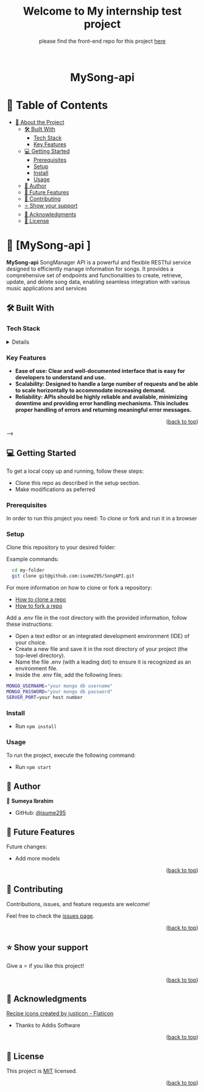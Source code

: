 <a name="readme-top"></a>

<div align="center">

  <h1><b>Welcome to My internship test project</b></h1>

  please find the front-end repo for this project [here](https://github.com/isume295/front-Mysongs)

</div>

<div align="center">
  
  <br/>
<h1 align="center">MySong-api</h1>
</div>

<!-- TABLE OF CONTENTS -->

# 📗 Table of Contents

- [📖 About the Project](#about-project)
  - [🛠 Built With ](#-built-with-)
    - [Tech Stack ](#tech-stack-)
    - [Key Features ](#key-features-)
  <!-- - [🤯 Walk through video ](#walk-through)
  - [🚀 Live Demo ](#-live-demo-) -->
  - [💻 Getting Started ](#-getting-started-)
    - [Prerequisites](#prerequisites)
    - [Setup](#setup)
    - [Install](#install)
    - [Usage](#usage)
  - [👥 Author ](#-author-)
  - [🔭 Future Features ](#-future-features-)
  - [🤝 Contributing ](#-contributing-)
  - [⭐️ Show your support ](#️-show-your-support-)
  - [🙏 Acknowledgments ](#-acknowledgments-)
  - [📝 License ](#-license-)

<!-- PROJECT DESCRIPTION -->

# 📖 [MySong-api ] <a name="about-project"></a>

**MySong-api** SongManager API is a powerful and flexible RESTful service designed to efficiently manage information for songs. It provides a comprehensive set of endpoints and functionalities to
create, retrieve, update, and delete song data, enabling seamless integration with various music applications and services

## 🛠 Built With <a name="built-with"></a>

### Tech Stack <a name="tech-stack"></a>

<details>
  
  <ul>
    <li>Experss</li>
    <li>MongoDB</li>
    <li>Docker</li>
  </ul>
</details>

<!-- Features -->

### Key Features <a name="key-features"></a>

- **Ease of use: Clear and well-documented interface that is easy for developers to understand and use.**
- **Scalability: Designed to handle a large number of requests and be able to scale horizontally to accommodate increasing demand.**
- **Reliability: APIs should be highly reliable and available, minimizing downtime and providing error handling mechanisms. This includes proper handling of errors and returning meaningful error
  messages.**

<p align="right">(<a href="#readme-top">back to top</a>)</p>

<!-- WALKTHROUGH -->

<!-- ## 🤯 Walk through video <a name="walk-through"></a> -->

<!-- - [Comming soon]

<p align="right">(<a href="#readme-top">back to top</a>)</p>

<!-- LIVE DEMO -->

<!-- ## 🚀 Live Demo <a name="live-demo"></a>


- [Live Demo Link](https://budget-app-1n0j.onrender.com/)

<p align="right">(<a href="#readme-top">back to top</a>)</p> --> -->

<!-- GETTING STARTED -->

## 💻 Getting Started <a name="getting-started"></a>

To get a local copy up and running, follow these steps:

- Clone this repo as described in the setup section.
- Make modifications as peferred

### Prerequisites

In order to run this project you need: To clone or fork and run it in a browser

### Setup

Clone this repository to your desired folder:

Example commands:

```sh
  cd my-folder
  git clone git@github.com:isume295/SongAPI.git
```

For more information on how to clone or fork a repository:

- <a href="https://docs.github.com/en/repositories/creating-and-managing-repositories/cloning-a-repository">How to clone a repo</a>
- <a href="https://docs.github.com/en/get-started/quickstart/fork-a-repo">How to fork a repo</a>

Add a .env file in the root directory with the provided information, follow these instructions:

- Open a text editor or an integrated development environment (IDE) of your choice.
- Create a new file and save it in the root directory of your project (the top-level directory).
- Name the file .env (with a leading dot) to ensure it is recognized as an environment file.
- Inside the .env file, add the following lines:

```sh
MONGO_USERNAME="your mongo db username"
MONGO_PASSWORD="your mongo db password"
SERVER_PORT=your host number
```

### Install

- Run `npm install`

### Usage

To run the project, execute the following command:

- Run `npm start`

<!-- AUTHORS -->

## 👥 Author <a name="authors"></a>

👤 **Sumeya Ibrahim**

- GitHub: [@isume295](https://github.com/isume295)

<!-- FUTURE FEATURES -->

## 🔭 Future Features <a name="future-features"></a>

Future changes:

- Add more models

<p align="right">(<a href="#readme-top">back to top</a>)</p>

<!-- CONTRIBUTING -->

## 🤝 Contributing <a name="contributing"></a>

Contributions, issues, and feature requests are welcome!

Feel free to check the [issues page](https://github.com/isume295/SongAPI/issues).

<p align="right">(<a href="#readme-top">back to top</a>)</p>

<!-- SUPPORT -->

## ⭐️ Show your support <a name="support"></a>

Give a ⭐️ if you like this project!

<p align="right">(<a href="#readme-top">back to top</a>)</p>

<!-- ACKNOWLEDGEMENTS -->

## 🙏 Acknowledgments <a name="acknowledgements"></a>

<a href="https://www.flaticon.com/free-icons/recipe" title="recipe icons">Recipe icons created by justicon - Flaticon</a><br />

- Thanks to Addis Software

<p align="right">(<a href="#readme-top">back to top</a>)</p>

<!-- FAQ (optional)

## ❓ FAQ (OPTIONAL) <a name="faq"></a>

> Add at least 2 questions new developers would ask when they decide to use your project.

- **[Question_1]**

  - [Answer_1]

- **[Question_2]**

  - [Answer_2]

<p align="right">(<a href="#readme-top">back to top</a>)</p>

-->

<!-- LICENSE -->

## 📝 License <a name="license"></a>

This project is [MIT](./LICENSE) licensed.

<p align="right">(<a href="#readme-top">back to top</a>)</p>
